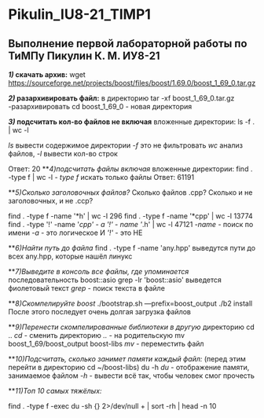 # Pikulin_IU8-21_TIMP1
## Выполнение первой лабораторной работы по ТиМПу Пикулин К. М. ИУ8-21
***1)* скачать архив:**
wget https://sourceforge.net/projects/boost/files/boost/1.69.0/boost_1_69_0.tar.gz

***2)* разархивировать файл:**
в директорию
tar -xf boost_1_69_0.tar.gz -разархивировать
cd boost_1_69_0  - новая директория

***3)* подсчитать кол-во файлов не включая**
вложенные директории:
ls -f . | wc -l

*ls* вывести содержимое директории
*-f* это не фильтровать
*wc* анализ файлов,
*-l* вывести кол-во строк

Ответ: 20
***4)*подсчитать файлы включая**
вложенные директории:
find . -type f | wc -l
*- type f* искать только файлы
Ответ: 61191

***5)*Сколько заголовочных файлов?**
Сколько файлов .срр?
Сколько и не заголовочных, и не .сср?

find . -type f -name '*h' | wc -l
296
find . -type f -name '*cpp' | wc -l
13774
find . -type '!' -name '*cpp' - a '!' - name '*.h' | wc -l
47121
*-name* - поиск по имени
*-а* - это логическое И
*'!'* - это НЕ

***6)*Найти путь до файла**
find . -type f -name 'any.hpp'
выведутся пути до всех any.hpp, которые нашёл линукс

***7)*Выведите в консоль все файлы, где упоминается**
последовательность boost::asio
grep -lr 'boost::asio'
выведется фиолетовый текст
*grep* - поиск текста в файле

***8)*Скомпелируйте boost**
./bootstrap.sh —prefix=boost_output
./b2 install
После этого последует очень долгая загрузка файлов

***9)*Перенести скомпелированные библиотеки в другую**
директорию
cd ..
*cd* - сменить директорию
*..* - на родительскую
mv boost_1_69/boost_output boost-libs
*mv* - переместить файл

***10)*Подсчитать, сколько занимет памяти каждый файл:**
(перед этим перейти в директорию
cd ~/boost-libs)
du -h
*du* - отображение памяти, занимаемое файлом
*-h* - вывести всё так, чтобы человек смог прочесть

***11)*Топ 10 самых тяжёлых:**

find . -type f -exec du -sh {} 2>/dev/null + | sort -rh | head -n 10
